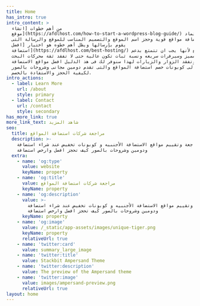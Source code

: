 ```yaml
---
title: Home
has_intro: true
intro_content: >
  من أهم خطوات [انشاء
  موقع](https://afdlhost.com/how-to-start-a-wordpress-blog-guide/) هو الاعتماد
  على استضافة مواقع قوية وحجز اسم الموقع والتصميم المناسب للموقع والرسالة التى
  يقوم بإرسالها ويظل أهم خطوه هو اختيار [افضل
  استضافة](https://afdlhost.com/best-hosting/) للموقع لأنها يجب ان تتمتع بدعم
  فنى مميز وسيرفرات سريعه ونسبة ثبات تكون عالية حتى لا تفقد ثقة محركات البحث
  وتفقد الزوار والزيارات لهذا سنوفر لك فى هذ الدليل افضل مواقع الاستضافة
  بالاضافة الى كوبونات خصم استضافة المواقع والتى تقدم دومين مجانى وشروحات بالصور
  لكيفية الحجز والاستفادة بالخصم.
intro_actions:
  - label: Learn More
    url: /about
    style: primary
  - label: Contact
    url: /contact
    style: secondary
has_more_link: true
more_link_text: شاهد المزيد
seo:
  title: مراجعة شركات استضافة المواقع
  description: >-
    مراجعة وتقييم مواقع الاستضافة الأجنبيه و كوبونات تخفيض عند شراء استضافة
    ودومين وشروحات بالصور كيف تحجز افضل وارخص استضافة
  extra:
    - name: 'og:type'
      value: website
      keyName: property
    - name: 'og:title'
      value: مراجعة شركات استضافة المواقع
      keyName: property
    - name: 'og:description'
      value: >-
        مراجعة وتقييم مواقع الاستضافة الأجنبيه و كوبونات تخفيض عند شراء استضافة
        ودومين وشروحات بالصور كيف تحجز افضل وارخص استضافة
      keyName: property
    - name: 'og:image'
      value: /_static/app-assets/images/unique-tiger.png
      keyName: property
      relativeUrl: true
    - name: 'twitter:card'
      value: summary_large_image
    - name: 'twitter:title'
      value: Stackbit Ampersand Theme
    - name: 'twitter:description'
      value: The preview of the Ampersand theme
    - name: 'twitter:image'
      value: images/ampersand-preview.png
      relativeUrl: true
layout: home
---
```

